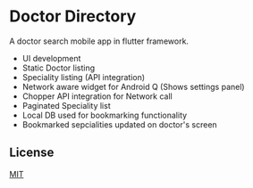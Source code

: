 # Doctor Directory

A doctor search mobile app in flutter framework.


* UI development
* Static Doctor listing
* Speciality listing (API integration)
* Network aware widget for Android Q (Shows settings panel)
* Chopper API integration for Network call
* Paginated Speciality list
* Local DB used for bookmarking functionality
* Bookmarked sepcialities updated on doctor's screen

## License
[MIT](https://choosealicense.com/licenses/mit/)

